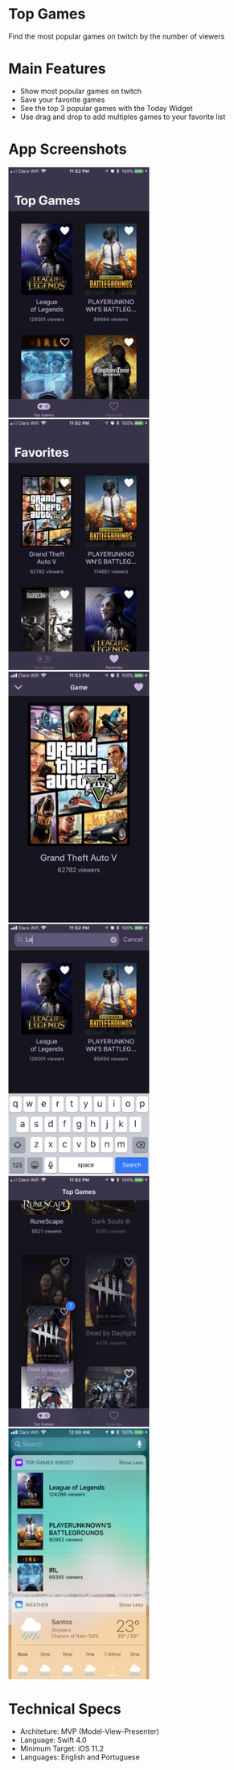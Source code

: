 # Top Games
Find the most popular games on twitch by the number of viewers

# Main Features
- Show most popular games on twitch
- Save your favorite games
- See the top 3 popular games with the Today Widget
- Use drag and drop to add multiples games to your favorite list

# App Screenshots

<img src="https://raw.githubusercontent.com/leonardorock/Top-Games/readme-creation/Screenshots/top_games.png" width="280"> <img src="https://raw.githubusercontent.com/leonardorock/Top-Games/readme-creation/Screenshots/favorites.png" width="280"> <img src="https://raw.githubusercontent.com/leonardorock/Top-Games/readme-creation/Screenshots/game_details.png" width="280"> <img src="https://raw.githubusercontent.com/leonardorock/Top-Games/readme-creation/Screenshots/search.png" width="280"> <img src="https://raw.githubusercontent.com/leonardorock/Top-Games/readme-creation/Screenshots/drag_drop.png" width="280"> <img src="https://raw.githubusercontent.com/leonardorock/Top-Games/readme-creation/Screenshots/widget.png" width="280">

# Technical Specs
- Architeture: MVP (Model-View-Presenter)
- Language: Swift 4.0
- Minimum Target: iOS 11.2
- Languages: English and Portuguese
